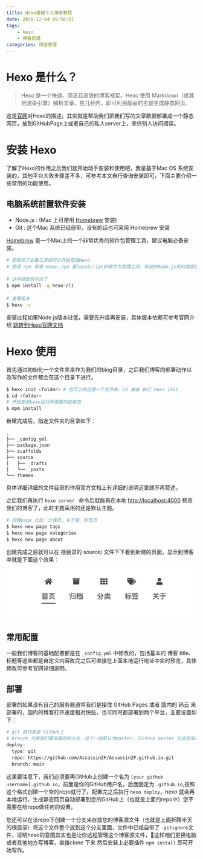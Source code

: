 ```yaml
---
title: Hexo搭建个人博客教程
date: 2020-12-04 09:56:01
tags: 
    - hexo
    - 博客搭建
categories: 博客管理
---
```


# Hexo 是什么？

> Hexo 是一个快速、简洁且高效的博客框架。Hexo 使用 Markdown（或其他渲染引擎）解析文章，在几秒内，即可利用靓丽的主题生成静态网页。

这是[官网](https://hexo.io/zh-cn/docs/)对Hexo的描述，其实就是帮助我们把我们写的文章数据部署成一个静态网页，放到GitHubPage上或者自己的私人server上，来供别人访问阅读。

# 安装 Hexo 

了解了Hexo的作用之后我们就开始动手安装和使用吧，我是基于Mac OS 系统安装的，其他平台大致步骤差不多，可参考本文自行查询安装即可，下面主要介绍一些常用的功能使用。

<!-- more -->

## 电脑系统前置软件安装

- Node.js : (Mac 上可使用 [Homebrew](https://brew.sh/) 安装)
- Git : 这个Mac 系统已经自带，没有的话也可采用 Homebrew 安装

[Homebrew](https://brew.sh/) 是一个Mac上的一个非常优秀的软件包管理工具，建议电脑必备安装。

```bash
# 安装完了必备工具就可以开始安装Hexo
# 使用 npm 安装 Hexo。npm 是JavaScript的软件包管理工具，安装的Node.js的时候就安装了，npm 也是用JavaScript写的，基于Node.js运行

# 这样就安装完成了
$ npm install -g hexo-cli 

# 查看版本
$ hexo -v 
```

安装过程如果Node.js版本过低，需要先升级再安装，具体版本依赖可参考官网介绍 [跳转到Hexo官网文档](https://hexo.io/zh-cn/docs/)

# Hexo 使用

首先通过初始化一个文件夹来作为我们的blog目录，之后我们博客的部署动作以及写作的文件都会在这个目录下进行。

```bash
$ hexo init <folder> # 也可以先创建一个文件夹，cd 进去 执行 hexo init 
$ cd <folder>
# 开始安装hexo运行所需要的依赖包
$ npm install
```

新建完成后，指定文件夹的目录如下：

```
.
├── _config.yml
├── package.json
├── scaffolds
├── source
|   ├── _drafts
|   └── _posts
└── themes
```

具体详细详细的文件目录的作用官方文档上有详细的说明这里就不再赘述。

之后我们再执行 `hexo server ` 命令后就能再在本地 [http://localhost:4000](http://localhost:4000) 预览我们的博客了，此时主题采用的还是默认主题。

```bash
# 创建page 比如：分类页、关于我、标签页
$ hexo new page tags
$ hexo new page vategories
$ hexo new page about
```
 
创建完成之后就可以在 根目录的 source/ 文件下下看到新建的页面，显示到博客中就是下面这个效果：

![截图01](/images/2020-12-04_jieping.png)

## 常用配置

一般我们博客的基础配置都是在 `_config.yml` 中修改的，包括基本的 博客 title、标题等这些都是自定义内容改完之后可直接在上面本地运行地址中实时预览，具体修改可参考官网详细说明。

## 部署

部署的如果没有自己的服务器通常我们是接住 GitHub Pages 或者 国内的 码云 来部署的，国内的博客打开速度相对快些，也可同时都部署到两个平台，主要设置如下：

```bash
# git 就代表是 GitHub上
# branch 代表我们要部署到的分支，这个一般默认为master，（GitHub master 分支后来改名为 main 了 ）意思一样代表主分支
deploy:
  type: git
  repo: https://github.com/AssassinZF/AssassinZF.github.io.git
  branch: main
```
这里要注意下，我们必须要再GitHub上创建一个名为 `[your github username].github.io`，前面是你的GitHub用户名，后面固定为 `.github.io`,按照这个格式创建一个空的repo就行了。配置完之后执行 `hexo deploy`，hexo 就会再本地运行，生成静态网页自动部署到您的GitHub上（也就是上面的repo中）您不需要在给repo做任何的设置。

您还可以在该repo下创建一个分支来存放您的博客源文件（也就是上面折腾半天的根目录）将这个文件整个放到这个分支里面，文件中已经自带了 `.gitignore`文件，证明hexo的意图其实也是让你远程管理这个博客源文件，这样咱们更换电脑或者其他地方写博客，直接clone 下来 然后安装上必要插件 `npm install` 即可开始写作。